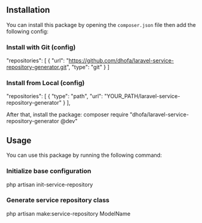 ## Installation
You can install this package by opening the `composer.json` file
then add the following config:

### Install with Git (config)
"repositories": [
  {
    "url": "https://github.com/dhofa/laravel-service-repository-generator.git",
    "type": "git"
  }
]

### Install from Local (config)
"repositories": [
    {
        "type": "path",
        "url": "YOUR_PATH/laravel-service-repository-generator"
    }
],

After that, install the package:
composer require "dhofa/laravel-service-repository-generator @dev"


## Usage
You can use this package by running the following command:

### Initialize base configuration
php artisan init-service-repository

### Generate service repository class
php artisan make:service-repository ModelName
